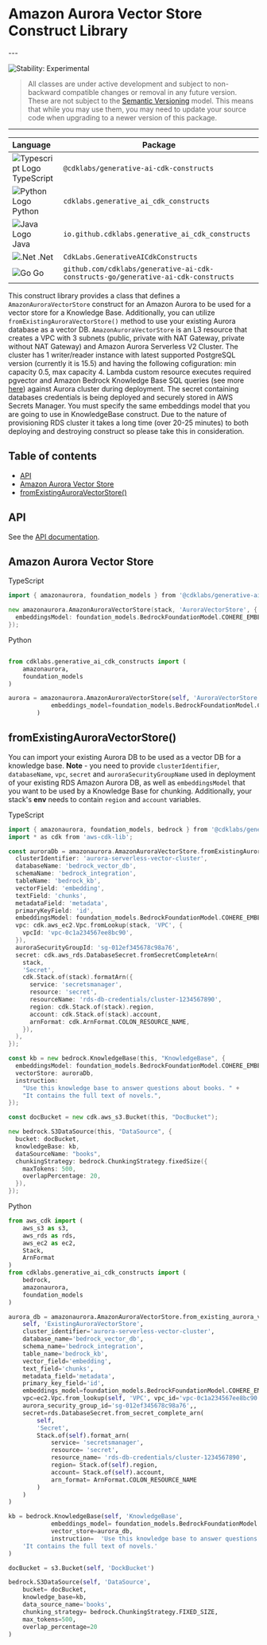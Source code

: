 # Amazon Aurora Vector Store Construct Library

<!--BEGIN STABILITY BANNER-->---


![Stability: Experimental](https://img.shields.io/badge/stability-Experimental-important.svg?style=for-the-badge)

> All classes are under active development and subject to non-backward compatible changes or removal in any
> future version. These are not subject to the [Semantic Versioning](https://semver.org/) model.
> This means that while you may use them, you may need to update your source code when upgrading to a newer version of this package.

---
<!--END STABILITY BANNER-->

| **Language**     | **Package**        |
|:-------------|-----------------|
|![Typescript Logo](https://docs.aws.amazon.com/cdk/api/latest/img/typescript32.png) TypeScript|`@cdklabs/generative-ai-cdk-constructs`|
|![Python Logo](https://docs.aws.amazon.com/cdk/api/latest/img/python32.png) Python|`cdklabs.generative_ai_cdk_constructs`|
| ![Java Logo](https://docs.aws.amazon.com/cdk/api/latest/img/java32.png) Java                   | `io.github.cdklabs.generative_ai_cdk_constructs`|
| ![.Net](https://docs.aws.amazon.com/cdk/api/latest/img/dotnet32.png) .Net                   | `CdkLabs.GenerativeAICdkConstructs`|
| ![Go](https://docs.aws.amazon.com/cdk/api/latest/img/go32.png) Go                   | `github.com/cdklabs/generative-ai-cdk-constructs-go/generative-ai-cdk-constructs`|

This construct library provides a class that defines a `AmazonAuroraVectorStore` construct for an Amazon Aurora to be used for a vector store for a Knowledge Base. Additionally, you can utilize `fromExistingAuroraVectorStore()` method to use your existing Aurora database as a vector DB. `AmazonAuroraVectorStore` is an L3 resource that creates a VPC with 3 subnets (public, private with NAT Gateway, private without NAT Gateway) and Amazon Aurora Serverless V2 Cluster. The cluster has 1 writer/reader instance with latest supported PostgreSQL version (currently it is 15.5) and having the following cofiguration: min capacity 0.5, max capacity 4. Lambda custom resource executes required pgvector and Amazon Bedrock Knowledge Base SQL queries (see more [here](https://docs.aws.amazon.com/AmazonRDS/latest/AuroraUserGuide/AuroraPostgreSQL.VectorDB.html)) against Aurora cluster during deployment. The secret containing databases credentials is being deployed and securely stored in AWS Secrets Manager. You must specify the same embeddings model that you are going to use in KnowledgeBase construct. Due to the nature of provisioning RDS cluster it takes a long time (over 20-25 minutes) to both deploying and destroying construct so please take this in consideration.

## Table of contents

* [API](#api)
* [Amazon Aurora Vector Store](#amazon-aurora-vector-store)
* [fromExistingAuroraVectorStore()](#fromExistingAuroraVectorStore())

## API

See the [API documentation](../../../apidocs/namespaces/amazonaurora/README.md).

## Amazon Aurora Vector Store

TypeScript

```go
import { amazonaurora, foundation_models } from '@cdklabs/generative-ai-cdk-constructs';

new amazonaurora.AmazonAuroraVectorStore(stack, 'AuroraVectorStore', {
  embeddingsModel: foundation_models.BedrockFoundationModel.COHERE_EMBED_ENGLISH_V3,
});
```

Python

```python

from cdklabs.generative_ai_cdk_constructs import (
    amazonaurora,
    foundation_models
)

aurora = amazonaurora.AmazonAuroraVectorStore(self, 'AuroraVectorStore',
            embeddings_model=foundation_models.BedrockFoundationModel.COHERE_EMBED_ENGLISH_V3,
        )
```

## fromExistingAuroraVectorStore()

You can import your existing Aurora DB to be used as a vector DB for a knowledge base. **Note** - you need to provide `clusterIdentifier`, `databaseName`, `vpc`, `secret` and `auroraSecurityGroupName` used in deployment of your existing RDS Amazon Aurora DB, as well as `embeddingsModel` that you want to be used by a Knowledge Base for chunking. Additionally, your stack's **env** needs to contain `region` and `account` variables.

TypeScript

```go
import { amazonaurora, foundation_models, bedrock } from '@cdklabs/generative-ai-cdk-constructs';
import * as cdk from 'aws-cdk-lib';

const auroraDb = amazonaurora.AmazonAuroraVectorStore.fromExistingAuroraVectorStore(stack, 'ExistingAuroraVectorStore', {
  clusterIdentifier: 'aurora-serverless-vector-cluster',
  databaseName: 'bedrock_vector_db',
  schemaName: 'bedrock_integration',
  tableName: 'bedrock_kb',
  vectorField: 'embedding',
  textField: 'chunks',
  metadataField: 'metadata',
  primaryKeyField: 'id',
  embeddingsModel: foundation_models.BedrockFoundationModel.COHERE_EMBED_ENGLISH_V3,
  vpc: cdk.aws_ec2.Vpc.fromLookup(stack, 'VPC', {
    vpcId: 'vpc-0c1a234567ee8bc90',
  }),
  auroraSecurityGroupId: 'sg-012ef345678c98a76',
  secret: cdk.aws_rds.DatabaseSecret.fromSecretCompleteArn(
    stack,
    'Secret',
    cdk.Stack.of(stack).formatArn({
      service: 'secretsmanager',
      resource: 'secret',
      resourceName: 'rds-db-credentials/cluster-1234567890',
      region: cdk.Stack.of(stack).region,
      account: cdk.Stack.of(stack).account,
      arnFormat: cdk.ArnFormat.COLON_RESOURCE_NAME,
    }),
  ),
});

const kb = new bedrock.KnowledgeBase(this, "KnowledgeBase", {
  embeddingsModel: foundation_models.BedrockFoundationModel.COHERE_EMBED_ENGLISH_V3,
  vectorStore: auroraDb,
  instruction:
    "Use this knowledge base to answer questions about books. " +
    "It contains the full text of novels.",
});

const docBucket = new cdk.aws_s3.Bucket(this, "DocBucket");

new bedrock.S3DataSource(this, "DataSource", {
  bucket: docBucket,
  knowledgeBase: kb,
  dataSourceName: "books",
  chunkingStrategy: bedrock.ChunkingStrategy.fixedSize({
    maxTokens: 500,
    overlapPercentage: 20,
  }),
});
```

Python

```python
from aws_cdk import (
    aws_s3 as s3,
    aws_rds as rds,
    aws_ec2 as ec2,
    Stack,
    ArnFormat
)
from cdklabs.generative_ai_cdk_constructs import (
    bedrock,
    amazonaurora,
    foundation_models
)

aurora_db = amazonaurora.AmazonAuroraVectorStore.from_existing_aurora_vector_store(
    self, 'ExistingAuroraVectorStore',
    cluster_identifier='aurora-serverless-vector-cluster',
    database_name='bedrock_vector_db',
    schema_name='bedrock_integration',
    table_name='bedrock_kb',
    vector_field='embedding',
    text_field='chunks',
    metadata_field='metadata',
    primary_key_field='id',
    embeddings_model=foundation_models.BedrockFoundationModel.COHERE_EMBED_ENGLISH_V3,
    vpc=ec2.Vpc.from_lookup(self, 'VPC', vpc_id='vpc-0c1a234567ee8bc90'),
    aurora_security_group_id='sg-012ef345678c98a76',,
    secret=rds.DatabaseSecret.from_secret_complete_arn(
        self,
        'Secret',
        Stack.of(self).format_arn(
            service= 'secretsmanager',
            resource= 'secret',
            resource_name= 'rds-db-credentials/cluster-1234567890',
            region= Stack.of(self).region,
            account= Stack.of(self).account,
            arn_format= ArnFormat.COLON_RESOURCE_NAME
        )
    )
)

kb = bedrock.KnowledgeBase(self, 'KnowledgeBase',
            embeddings_model= foundation_models.BedrockFoundationModel.TITAN_EMBED_TEXT_V1,
            vector_store=aurora_db,
            instruction=  'Use this knowledge base to answer questions about books. ' +
    'It contains the full text of novels.'
)

docBucket = s3.Bucket(self, 'DockBucket')

bedrock.S3DataSource(self, 'DataSource',
    bucket= docBucket,
    knowledge_base=kb,
    data_source_name='books',
    chunking_strategy= bedrock.ChunkingStrategy.FIXED_SIZE,
    max_tokens=500,
    overlap_percentage=20
)
```
